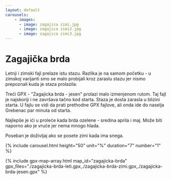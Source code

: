 ```yaml
---
layout: default
carousels:
    - images:
      - image: zagajica zimi.jpg
      - image: zagajica zimi2.jpg
      - image: zagajica zimi3.jpg
---
```


# Zagajička brda

Letnji i zimski fajl prelaze istu stazu.
Razlika je na samom početku - u zimskoj varijanti smo se malo probijali kroz zaraslu stazu jer nismo prepoznali kuda je staza prolazila.

Treći GPX - "Zagajicka brda - jesen" prolazi malo izmenjenom rutom.
Taj fajl je najskoriji i ne završava tačno kod starta.
Staza je dosta zarasla u blizini starta.
U fajlu se vidi da prati prethodne GPX fajlove, ali onda ide do naselja Grebenac par minuta od starta.

Najlepše je ići u proleće kada brda ozelene - sredina aprila i maj.
Može biti naporno ako je vruće jer nema mnogo hlada.

Poseban je doživljaj ako se posete zimi kada ima snega.

{% include carousel.html height="50" unit="%" duration="7" number="1" %}

{% include gpx-map-array.html map_id="zagajicka-brda" gpx_files="./zagajicka-brda-leti.gpx,./zagajicka-brda-zimi.gpx,./zagajicka-brda-jesen.gpx" %}